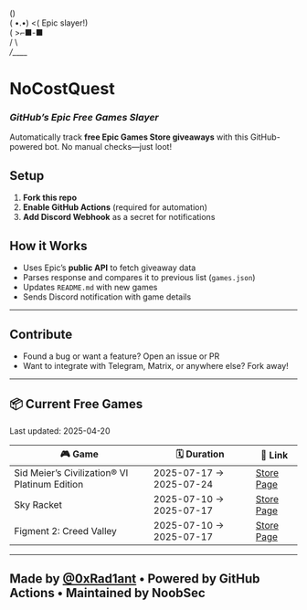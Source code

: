    (\)  
  ( •.•)  <( Epic slayer!)  
  (   >⌐■-■  
  /  \  
_/____\_  

# NoCostQuest  
### *GitHub’s Epic Free Games Slayer*  

Automatically track **free Epic Games Store giveaways** with this GitHub-powered bot. No manual checks—just loot!  

## Setup  
1. **Fork this repo**  
2. **Enable GitHub Actions** (required for automation)  
3. **Add Discord Webhook** as a secret for notifications  

## How it Works
- Uses Epic’s **public API** to fetch giveaway data
- Parses response and compares it to previous list (`games.json`)
- Updates `README.md` with new games
- Sends Discord notification with game details

---

## Contribute
- Found a bug or want a feature? Open an issue or PR  
- Want to integrate with Telegram, Matrix, or anywhere else? Fork away!

---

## 📦 Current Free Games

Last updated: 2025-04-20

<!-- BEGIN_GAMES_TABLE -->
| 🎮 Game | 🗓️ Duration | 🔗 Link |
|--------|--------------|---------|
| Sid Meier’s Civilization® VI Platinum Edition | 2025-07-17 → 2025-07-24 | [Store Page](https://store.epicgames.com/en-US/p/sid-meiers-civilization-vi) |
| Sky Racket | 2025-07-10 → 2025-07-17 | [Store Page](https://store.epicgames.com/en-US/p/sky-racket-4cf23a) |
| Figment 2: Creed Valley | 2025-07-10 → 2025-07-17 | [Store Page](https://store.epicgames.com/en-US/p/figment2-creed-valley) |

<!-- END_GAMES_TABLE -->

---

## Made by [@0xRad1ant](https://github.com/0xRad1ant) • Powered by GitHub Actions • Maintained by NoobSec
